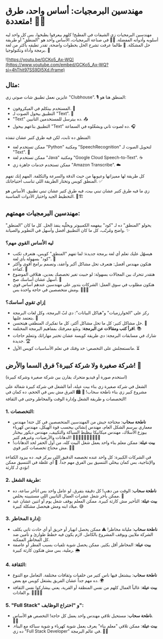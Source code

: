 # مهندسين البرمجيات: أساس واحد، طرق متعددة! 🧠💡

مهندسين البرمجيات زي الشيفات في المطبخ! كلهم بيعرفوا يطبخوا، بس كل واحد ليه أسلوبه وأدواته المفضلة. 🧑‍🍳 في صناعة البرمجيات، الأساس واحد هو "المنطق" أو طريقة حل المشكلة. 🤔 طالما عرفت تشرح الحل بخطوات واضحة، تقدر تطبقه بأكثر من لغة برمجة وأداة وتكنولوجيا. 🚀

![https://youtu.be/GCKo5_Ax-WQ](https://www.youtube.com/embed/GCKo5_Ax-WQ?si=4hThit97SS9Dl5Xd.iframe)

## مثال:

عايزين نعمل تطبيق شات صوتي زي "Clubhouse". 🎙️ المنطق هنا هو:

- المستخدم بيتكلم في الميكروفون. 🎤
- التطبيق بيحول الصوت لـ "Text". 📝
- "Text" ده بيترسل للمستخدمين التانيين. 📤
- التطبيق بتاعهم بيحول "Text" ده لصوت تاني ويشغّلوه في السماعة. 🎧

المنطق ده ثابت، لكن فيه طرق كتير عشان تنفذه:

- ممكن تستخدم لغة "Python" ومكتبة "SpeechRecognition" لتحويل الصوت لـ "Text". 🐍
- ممكن تستخدم لغة "Java" ومكتبة "Google Cloud Speech-to-Text". ☕
- ممكن تستخدم خدمات جاهزة زي "Amazon Transcribe". ☁️

كل طريقة لها مميزاتها وعيوبها من حيث الدقة والسرعة والتكلفة. المهم إنك تفهم المنطق كويس وتختار الطريقة اللي تناسب احتياجاتك. ✅

زي ما فيه طرق كتير عشان تبني بيت، فيه طرق كتير عشان تبني تطبيق. الأساس هو التخطيط الجيد واختيار الأدوات المناسبة. 🏡🏗️

## مهندسين البرمجيات مهمتهم:

يحولو "المنطق" ده لـ "كود" بيفهمه الكمبيوتر ويخلّيه ينفذ الحل. كل ما كان "المنطق" واضح ومُرتّب، كل ما كان التطبيق أفضل وأسهل في التطوير والصيانة. ✨

### ليه الأساس القوي مهم؟

- هيسهّل عليك تعلم أي لغة برمجة جديدة: لما تفهم "المنطق" كويس، هتعرف تكتب "كود" بسهولة بأي لغة. 🧠
- هتكون مهندس أفضل: هتعرف تحل مشاكل أكبر وأعقد، وتصمم برامج أقوى وأكثر كفاءة. 🚀
- هتقدر تتحرك بين المجالات بسهولة: لو حبيت تغير تخصصك بعدين، هتلاقي الموضوع أسهل عشان أساسك صح. 🔄
- هتكون مطلوب في سوق العمل: الشركات بتدور على مهندسين عندهم أساس قوي ومش متخصصين في حاجة واحدة بس. 👨‍💻💼

### إزاي تقوي أساسك؟

- ركز على "الخوارزميات" و"هياكل البيانات": دي لبّ البرمجة، وكل لغات البرمجة بتعتمد عليها. 🧱
- حل مشاكل كتير: كل ما تحل مشاكل أكتر، كل ما تفكيرك المنطقي هيتحسن. 🧩
- **اقرأ كتب ومقالات عن البرمجة**: وسّع معرفتك بمفاهيم البرمجة المختلفة. 📚
- شارك في مسابقات البرمجة: دي طريقة كويسة عشان تختبر مهاراتك وتتعلم حاجات جديدة. 🏆
- ماتستعجلش على التخصص: خد وقتك في تعلم الأساسيات كويس الأول. ⏳

## شركة صغيرة ولا شركة كبيرة؟ فرق السما والأرض! 🏢

(استخدم صورة أو فيديو متحرك يقارن بين شركة صغيرة وشركة كبيرة)

الشغل في شركة صغيرة زي بناء بيت عيلة، أما الشغل في شركة كبيرة شغالة على مشروع كبير زي بناء ناطحة سحاب! 🏡 🏙️ الفرق مش بس في الحجم، ده كمان في التخصصات و طريقة الشغل وإدارة الوقت والمخاطر وحتى في الثقافة!

### 1. التخصصات:

- **ناطحة سحاب**: محتاجة جيش من المهندسين المتخصصين في كل حتة! مهندس معماري بيرسم الشكل العام، مهندس إنشائي بيحسب قوة الهيكل، مهندس كهرباء بيوزع الأسلاك، مهندس ميكانيكا بيظبط السباكة والتكييف، مهندس ديكور بيختار الدهانات والأرضيات، وغيرهم كتير! 🧑‍🔧🧑‍💼👩‍🔧👨‍🔧👩‍🏭
- **بيت عيلة**: ممكن معلم بناء واحد يعمل شغل البيت كله، من أول الحفر لحد الدهانات! مش محتاج تخصصات كتير قوي. 👨‍🔧

في الشركات الكبيرة: كل واحد عنده تخصصه الدقيق اللي بيركز فيه. ده بيزود الكفاءة والإنتاجية، بس كمان بيخلي التنسيق بين الفرق مهم جداً. 🤝 أي غلطة في التنسيق ممكن تؤدي لـ كارثة!

### 2. طريقة الشغل:

- **ناطحة سحاب**: الوقت من دهب! كل دقيقة بتفرق. لو عامل واحد بس اتأخر ساعة، ده ممكن يأخر شغل عشرات العمال التانيين اللي مستنيينه يخلص. 💸
- **بيت عيلة**: التأخير مش كارثة كبيرة. ممكن المعلم يوقف شغل يوم أو اتنين عشان عيد ميلاد ابنه ومش هيحصل مشكلة كبيرة. 😅

### 3. إدارة المخاطر:

- **ناطحة سحاب**: مليانة مخاطر! ⚠️ ممكن يحصل انهيار أو حريق أو أي حادث تاني يكلف الشركة ملايين ويوقف المشروع بالكامل. لازم يكون فيه خطط طوارئ و تأمين ضد كل المخاطر الممكنة.
- **بيت عيلة**: المخاطر أقل بكثير. ممكن يحصل شوية تلفيات بسبب المطر أو عاصفة رملية، بس مش هتكون كارثة كبيرة. 🌦️

### 4. الثقافة:

- **ناطحة سحاب**: بيشتغل فيها ناس كتير من خلفيات وثقافات مختلفة. التعامل مع التنوع ده مهم جداً عشان الفريق يشتغل كويس مع بعض. 🌍
- **بيت عيلة**: غالباً العمال كلهم من نفس المنطقة أو القرية، يعني بيشاركوا نفس الثقافة و العادات. 👨‍👩‍👧‍👦

### 5. "Full Stack" و "اختراع الوظايف":

- **ناطحة سحاب**: مستحيل تلاقي مهندس واحد يعمل كل حاجة! التخصص هو الأساس. 👨‍🔧
- **بيت عيلة**: ممكن تلاقي "معلم بناء" يعرف يعمل شوية كهرباء و شوية سباكة مع البناء. ده زي "Full Stack Developer" في عالم البرمجة. 👨‍💻